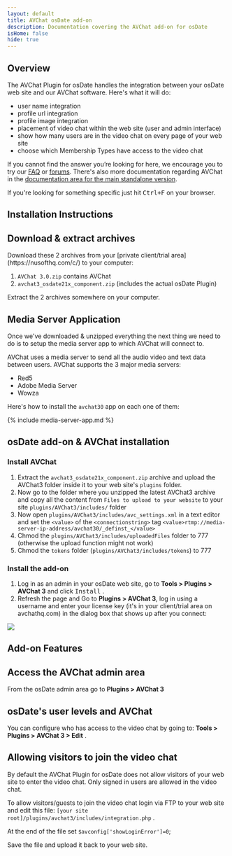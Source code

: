 ```yaml
---
layout: default
title: AVChat osDate add-on
description: Documentation covering the AVChat add-on for osDate
isHome: false
hide: true
---
```


<section class="bs-docs-section" markdown="1">
  <h1 id="overview" class="page-header">Overview</h1>
  <p class="lead">The AVChat Plugin for osDate handles the integration between your osDate web site and our AVChat software. Here's what it will do:</p>

* user name integration
* profile url integration
* profile image integration
* placement of video chat within the web site (user and admin interface)
* show how many users are in the video chat on every page of your web site
* choose which Membership Types have access to the video chat

If you cannot find the answer you’re looking for here, we encourage you to try our [FAQ](http://avchat.net/faq) or [forums](http://discuss.avchat.net/). There's also more documentation regarding AVChat in the [documentation area for the main standalone version](http://docs.avchat.net/standalone).

If you're looking for something specific just hit <kbd>Ctrl+F</kbd> on your browser.
</section>

<section class="bs-docs-section" markdown="1">
  <h1 id="installation-instructions" class="page-header">Installation Instructions</h1>
<h2 id="download-avchat-and-osdate-application">Download & extract archives</h2>
Download these 2 archives from your [private client/trial area](https://nusofthq.com/c/) to your computer:

1. `AVChat 3.0.zip` contains AVChat
2. `avchat3_osdate21x_component.zip` (includes the actual osDate Plugin)

Extract the 2 archives somewhere on your computer.

<h2 id="installing-the-media-server-app">Media Server Application</h2>
Once we've downloaded &amp; unzipped everything the next thing we need to do is to setup the media server app to which AVChat will connect to.

AVChat uses a media server to send all the audio video and text data between users. AVChat supports the 3 major media servers:

* Red5
* Adobe Media Server
* Wowza

Here's how to install the `avchat30` app on each one of them:

{% include media-server-app.md %}

<h2 id="installing-the-application-and-avchat-on-osdate">osDate add-on &amp; AVChat installation</h2>
<h3>Install AVChat</h3>

1. Extract the `avchat3_osdate21x_component.zip` archive and upload the AVChat3 folder inside it to your web site's `plugins` folder.
2. Now go to the folder where you unzipped the latest AVChat3 archive and copy all the content from `Files to upload to your website` to your site `plugins/AVChat3/includes/` folder
3. Now open `plugins/AVChat3/includes/avc_settings.xml` in a text editor and set the `<value>` of the `<connectionstring>` tag
`<value>rtmp://media-server-ip-address/avchat30/_definst_</value>`
4. Chmod the `plugins/AVChat3/includes/uploadedFiles` folder to 777 (otherwise the upload function might not work)
5. Chmod the `tokens` folder (`plugins/AVChat3/includes/tokens`) to 777

<h3>Install the add-on</h3>

1. Log in as an admin in your osDate web site, go to **Tools > Plugins > AVChat 3** and click <kbd>Install</kbd> .
2. Refresh the page and Go to **Plugins > AVChat 3**, log in using a username and enter your license key (it's in your client/trial area on avchathq.com) in the dialog box that shows up after you connect:

<img src="{{site.github.url}}/assets/images/osDate/license_key.jpg" class="img-responsive" />

</section>

<section class="bs-docs-section" markdown="1">
<h1 id="avchat-osDate-application-features" class="page-header">Add-on Features</h1>
<h2 id="accessing-the-avchat-admin-area-osDate">Access the AVChat admin area</h2>

From the osDate admin area go to **Plugins > AVChat 3**

<h2 id="osDate-member-levels">osDate's user levels and AVChat</h2>

You can configure who has access to the video chat by going to: **Tools > Plugins > AVChat 3 > Edit** .

<h2 id="allowing-visitors-osDate">Allowing visitors to join the video chat</h2>


By default the AVChat Plugin for osDate does not allow visitors of your web site to enter the video chat. Only signed in users are allowed in the video chat.

To allow visitors/guests to join the video chat login via FTP to your web site and edit this file: `[your site root]/plugins/avchat3/includes/integration.php` .

At the end of the file set `$avconfig['showLoginError']=0`;

Save the file and upload it back to your web site.

</section>
